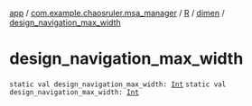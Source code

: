 [app](../../../index.md) / [com.example.chaosruler.msa_manager](../../index.md) / [R](../index.md) / [dimen](index.md) / [design_navigation_max_width](.)

# design_navigation_max_width

`static val design_navigation_max_width: `[`Int`](https://kotlinlang.org/api/latest/jvm/stdlib/kotlin/-int/index.html)
`static val design_navigation_max_width: `[`Int`](https://kotlinlang.org/api/latest/jvm/stdlib/kotlin/-int/index.html)